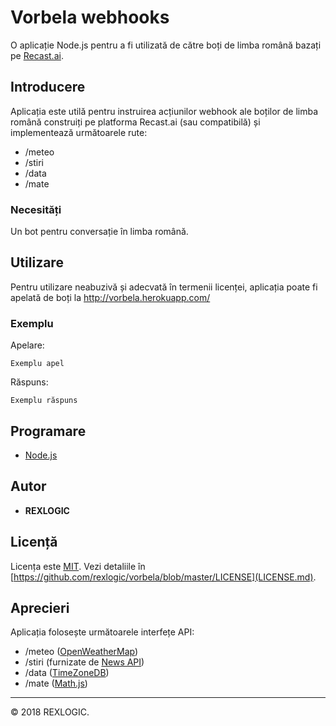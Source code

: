 # Vorbela webhooks

O aplicație Node.js pentru a fi utilizată de către boți de limba română bazați pe [Recast.ai](https://recast.ai/).

## Introducere

Aplicația este utilă pentru instruirea acțiunilor webhook ale boților de limba română construiți pe platforma Recast.ai (sau compatibilă) și implementează următoarele rute:

- /meteo
- /stiri
- /data
- /mate

### Necesități

Un bot pentru conversație în limba română.

## Utilizare

Pentru utilizare neabuzivă și adecvată în termenii licenței, aplicația poate fi apelată de boți la http://vorbela.herokuapp.com/

### Exemplu

Apelare:

```
Exemplu apel
```

Răspuns:

```
Exemplu răspuns
```

## Programare

* [Node.js](https://nodejs.org/en/)

## Autor

* **REXLOGIC**

## Licență

Licența este <a href="https://opensource.org/licenses/MIT">MIT</a>. Vezi detaliile în [https://github.com/rexlogic/vorbela/blob/master/LICENSE](LICENSE.md).

## Aprecieri

Aplicația folosește următoarele interfețe API:

- /meteo (<a href="https://openweathermap.org/">OpenWeatherMap</a>)
- /stiri (furnizate de <a href="https://newsapi.org">News API</a>)
- /data (<a href="https://timezonedb.com/">TimeZoneDB</a>)
- /mate (<a href="http://mathjs.org/">Math.js</a>)
<hr />
© 2018 REXLOGIC. 
<br /><br />

<!--
<a href="https://heroku.com/deploy?template=https://github.com/rexlogic/vremea">
  <img src="https://www.herokucdn.com/deploy/button.svg" alt="Deploy">
</a>
-->


